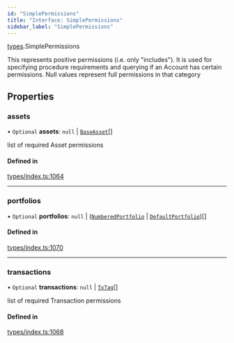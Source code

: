 ```yaml
---
id: "SimplePermissions"
title: "Interface: SimplePermissions"
sidebar_label: "SimplePermissions"
---
```


[types](../../../modules/Types/Types.md).SimplePermissions

This represents positive permissions (i.e. only "includes"). It is used
  for specifying procedure requirements and querying if an Account has certain
  permissions. Null values represent full permissions in that category

## Properties

### assets

• `Optional` **assets**: ``null`` \| [`BaseAsset`](../../../classes/API/Entities/Asset/Base/BaseAsset/BaseAsset.md)[]

list of required Asset permissions

#### Defined in

[types/index.ts:1064](https://github.com/PolymeshAssociation/polymesh-sdk/blob/adcc38781/src/types/index.ts#L1064)

___

### portfolios

• `Optional` **portfolios**: ``null`` \| ([`NumberedPortfolio`](../../../classes/API/Entities/NumberedPortfolio/NumberedPortfolio.md) \| [`DefaultPortfolio`](../../../classes/API/Entities/DefaultPortfolio/DefaultPortfolio.md))[]

#### Defined in

[types/index.ts:1070](https://github.com/PolymeshAssociation/polymesh-sdk/blob/adcc38781/src/types/index.ts#L1070)

___

### transactions

• `Optional` **transactions**: ``null`` \| [`TxTag`](../../../modules/Generated/Types/Types.md#txtag)[]

list of required Transaction permissions

#### Defined in

[types/index.ts:1068](https://github.com/PolymeshAssociation/polymesh-sdk/blob/adcc38781/src/types/index.ts#L1068)
